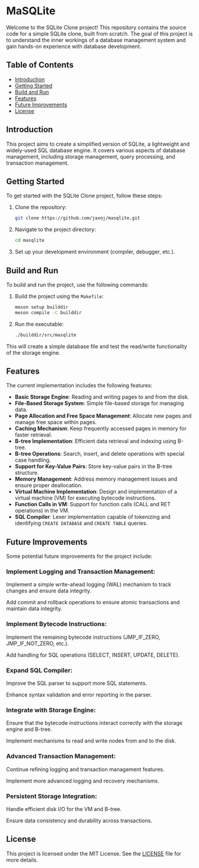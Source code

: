 # MaSQLite

Welcome to the SQLite Clone project! This repository contains the source code for a simple SQLite clone, built from scratch. The goal of this project is to understand the inner workings of a database management system and gain hands-on experience with database development.

## Table of Contents

- [Introduction](#introduction)
- [Getting Started](#getting-started)
- [Build and Run](#build-and-run)
- [Features](#features)
- [Future Improvements](#future-improvements)
- [License](#license)

## Introduction

This project aims to create a simplified version of SQLite, a lightweight and widely-used SQL database engine. It covers various aspects of database management, including storage management, query processing, and transaction management.

## Getting Started

To get started with the SQLite Clone project, follow these steps:

1. Clone the repository:

   ```sh
   git clone https://github.com/jaxoj/masqlite.git
   ```

2. Navigate to the project directory:

   ```sh
   cd masqlite
   ```

3. Set up your development environment (compiler, debugger, etc.).

## Build and Run

To build and run the project, use the following commands:

1. Build the project using the `Makefile`:

   ```sh
   meson setup builddir
   meson compile -C builddir
   ```

2. Run the executable:

   ```sh
   ./builddir/src/masqlite
   ```

This will create a simple database file and test the read/write functionality of the storage engine.

## Features

The current implementation includes the following features:

- **Basic Storage Engine**: Reading and writing pages to and from the disk.
- **File-Based Storage System**: Simple file-based storage for managing data.
- **Page Allocation and Free Space Management**: Allocate new pages and manage free space within pages.
- **Caching Mechanism**: Keep frequently accessed pages in memory for faster retrieval.
- **B-tree Implementation**: Efficient data retrieval and indexing using B-tree.
- **B-tree Operations**: Search, insert, and delete operations with special case handling.
- **Support for Key-Value Pairs**: Store key-value pairs in the B-tree structure.
- **Memory Management**: Address memory management issues and ensure proper deallocation.
- **Virtual Machine Implementation**: Design and implementation of a virtual machine (VM) for executing bytecode instructions.
- **Function Calls in VM**: Support for function calls (CALL and RET operations) in the VM.
- **SQL Compiler**: Lexer implementation capable of tokenizing and identifying `CREATE DATABASE` and `CREATE TABLE` queries.

## Future Improvements

Some potential future improvements for the project include:

### Implement Logging and Transaction Management:

Implement a simple write-ahead logging (WAL) mechanism to track changes and ensure data integrity.

Add commit and rollback operations to ensure atomic transactions and maintain data integrity.

### Implement Bytecode Instructions:

Implement the remaining bytecode instructions (JMP\_IF\_ZERO, JMP\_IF\_NOT\_ZERO, etc.).

Add handling for SQL operations (SELECT, INSERT, UPDATE, DELETE).

### Expand SQL Compiler:

Improve the SQL parser to support more SQL statements.

Enhance syntax validation and error reporting in the parser.

### Integrate with Storage Engine:

Ensure that the bytecode instructions interact correctly with the storage engine and B-tree.

Implement mechanisms to read and write nodes from and to the disk.

### Advanced Transaction Management:

Continue refining logging and transaction management features.

Implement more advanced logging and recovery mechanisms.

### Persistent Storage Integration:

Handle efficient disk I/O for the VM and B-tree.

Ensure data consistency and durability across transactions.

## License

This project is licensed under the MIT License. See the [LICENSE](LICENSE) file for more details.

